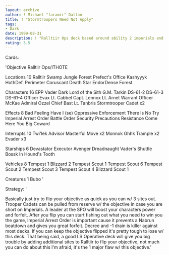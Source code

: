 ```yaml
---
layout: archive
author: ! Michael "faramir" Dalton
title: ! "Stormtroopers Need Not Apply"
tags:
- Dark
date: 1999-08-31
description: ! "Ralltiir Ops deck based around ability 2 imperials and lots of blue cards.  Basically set up -1 drain and Decree to shut down your opponent's drains.  Take the battle to the opponent where needed using big battle destinies and card advantage (use 2 to get"
rating: 3.5
---
```

Cards: 

'Objective Ralltiir Ops/ITHOTE

Locations 10
Ralltiir
Swamp
Jungle
Forest
Prefect's Office
Kashyyyk
HothDef. Perimeter
Coruscant
Death Star
EndorDense Forest

Characters 16
EPP Vader
Dark Lord of the Sith
G.M. Tarkin
DS-61-2
DS-61-3
DS-61-4
Officer Evax
Lt. Cabbel
Capt. Lennox
Lt. Arnet
Warrant Officer McKae
Admiral Ozzel
Chief Bast
Lt. Tanbris
Stormtrooper Cadet x2

Effects 8
Bad Feeling Have I (se)
Oppressive Enforcement
There Is No Try
Imperial Arrest Order
Battle Order
Security Precautions
Resistance
Come Here You Big Coward

Interrupts 10
Twi'lek Advisor
Masterful Move x2
Monnok
Ghhk
Trample x2
Evader x3

Starships 6
Devastator
Executor
Avenger
Dreadnaught
Vader's Shuttle
Bossk In Hound's Tooth

Vehicles 8
Tempest 1
Blizzard 2
Tempest Scout 1
Tempest Scout 6
Tempest Scout 2
Tempest Scout 3
Tempest Scout 4
Blizzard Scout 1

Creatures 1
Bubo
'

Strategy: '

Basically just try to flip your objective as quick as you can w/ 3 sites out.  Trooper Cadets can be pulled from reserve w/ the objective in case you are short on Imperials.  A leader at the SPO will boost your characters power and forfeit.  After you flip you can start fishing out what you need to win you the game, Imperial Arrest Order is important cause it prevents a Nabrun beatdown and gives you great forfeit.  Decree and -1 drain is killer against most decks.  If you can keep the objective flipped it's pretty tough to lose w/ this deck.  That being said, a good LS Operative deck will give you big trouble by adding additional sites to Ralltiir to flip your objective, not much you can do about this I'm afraid, it's the 1 major flaw w/ this objective.'